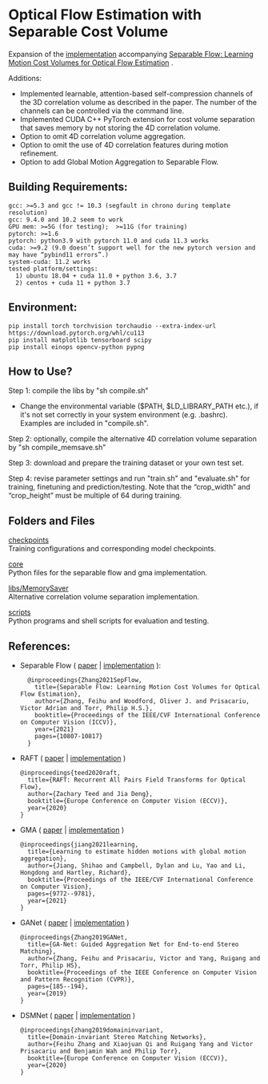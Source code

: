# Optical Flow Estimation with Separable Cost Volume

Expansion of the 
[implementation](https://github.com/feihuzhang/SeparableFlow)
accompanying 
[Separable Flow: Learning Motion Cost Volumes for Optical Flow Estimation](https://openaccess.thecvf.com/content/ICCV2021/papers/Zhang_Separable_Flow_Learning_Motion_Cost_Volumes_for_Optical_Flow_Estimation_ICCV_2021_paper.pdf)
.

Additions:
* Implemented learnable, attention-based self-compression channels of the 3D correlation volume as described in the paper. The number of the
channels can be controlled via the command line.
* Implemented CUDA C++ PyTorch extension for cost volume separation that saves memory by not storing the 4D correlation volume.
* Option to omit 4D correlation volume aggregation.
* Option to omit the use of 4D correlation features during motion refinement.
* Option to add Global Motion Aggregation to Separable Flow.


## Building Requirements:

    gcc: >=5.3 and gcc != 10.3 (segfault in chrono during template resolution)
    gcc: 9.4.0 and 10.2 seem to work
    GPU mem: >=5G (for testing);  >=11G (for training)
    pytorch: >=1.6
    pytorch: python3.9 with pytorch 11.0 and cuda 11.3 works
    cuda: >=9.2 (9.0 doesn’t support well for the new pytorch version and may have “pybind11 errors”.)
    system-cuda: 11.2 works
    tested platform/settings:
      1) ubuntu 18.04 + cuda 11.0 + python 3.6, 3.7
      2) centos + cuda 11 + python 3.7
      

## Environment:

    
    pip install torch torchvision torchaudio --extra-index-url https://download.pytorch.org/whl/cu113
    pip install matplotlib tensorboard scipy
    pip install einops opencv-python pypng


## How to Use?

Step 1: compile the libs by "sh compile.sh"
- Change the environmental variable ($PATH, $LD_LIBRARY_PATH etc.), if it's not set correctly in your system environment (e.g. .bashrc). Examples are included in "compile.sh".


Step 2: optionally, compile the alternative 4D correlation volume separation by "sh compile_memsave.sh"


Step 3: download and prepare the training dataset or your own test set.

        
Step 4: revise parameter settings and run "train.sh" and "evaluate.sh" for training, finetuning and prediction/testing. Note that the “crop_width” and “crop_height” must be multiple of 64 during training.

## Folders and Files

<ins>checkpoints</ins>  
Training configurations and corresponding model checkpoints.

<ins>core</ins>  
Python files for the separable flow and gma implementation.

<ins>libs/MemorySaver</ins>  
Alternative correlation volume separation implementation.

<ins>scripts</ins>  
Python programs and shell scripts for evaluation and testing.

## References:

* Separable Flow 
( [paper](
  https://github.com/feihuzhang/SeparableFlow) 
 | 
[implementation](
  https://openaccess.thecvf.com/content/ICCV2021/papers/Zhang_Separable_Flow_Learning_Motion_Cost_Volumes_for_Optical_Flow_Estimation_ICCV_2021_paper.pdf) 
):  

        @inproceedings{Zhang2021SepFlow,
          title={Separable Flow: Learning Motion Cost Volumes for Optical Flow Estimation},
          author={Zhang, Feihu and Woodford, Oliver J. and Prisacariu, Victor Adrian and Torr, Philip H.S.},
          booktitle={Proceedings of the IEEE/CVF International Conference on Computer Vision (ICCV)},
          year={2021}
          pages={10807-10817}
        }

* RAFT 
(
[paper]()
 | 
[implementation](https://github.com/princeton-vl/RAFT)
)

      @inproceedings{teed2020raft,
        title={RAFT: Recurrent All Pairs Field Transforms for Optical Flow},
        author={Zachary Teed and Jia Deng},
        booktitle={Europe Conference on Computer Vision (ECCV)},
        year={2020}
      }

* GMA (
  [paper](https://arxiv.org/abs/2104.02409)
  | 
  [implementation](https://github.com/zacjiang/GMA)
)

      @inproceedings{jiang2021learning,
        title={Learning to estimate hidden motions with global motion aggregation},
        author={Jiang, Shihao and Campbell, Dylan and Lu, Yao and Li, Hongdong and Hartley, Richard},
        booktitle={Proceedings of the IEEE/CVF International Conference on Computer Vision},
        pages={9772--9781},
        year={2021}
      }
* GANet (
[paper](https://arxiv.org/pdf/1904.06587.pdf)
  | 
[implementation](https://github.com/feihuzhang/GANet)
)

      @inproceedings{Zhang2019GANet,
        title={GA-Net: Guided Aggregation Net for End-to-end Stereo Matching},
        author={Zhang, Feihu and Prisacariu, Victor and Yang, Ruigang and Torr, Philip HS},
        booktitle={Proceedings of the IEEE Conference on Computer Vision and Pattern Recognition (CVPR)},
        pages={185--194},
        year={2019}
      }
* DSMNet
( [paper](
https://arxiv.org/pdf/1911.13287.pdf
)
 | 
 [implementation](
https://github.com/feihuzhang/DSMNet
 ) )

      @inproceedings{zhang2019domaininvariant,
        title={Domain-invariant Stereo Matching Networks},
        author={Feihu Zhang and Xiaojuan Qi and Ruigang Yang and Victor Prisacariu and Benjamin Wah and Philip Torr},
        booktitle={Europe Conference on Computer Vision (ECCV)},
        year={2020}
      }
